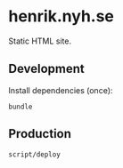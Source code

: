 # henrik.nyh.se

Static HTML site.


## Development

Install dependencies (once):

```
bundle
```

## Production


```
script/deploy
```
